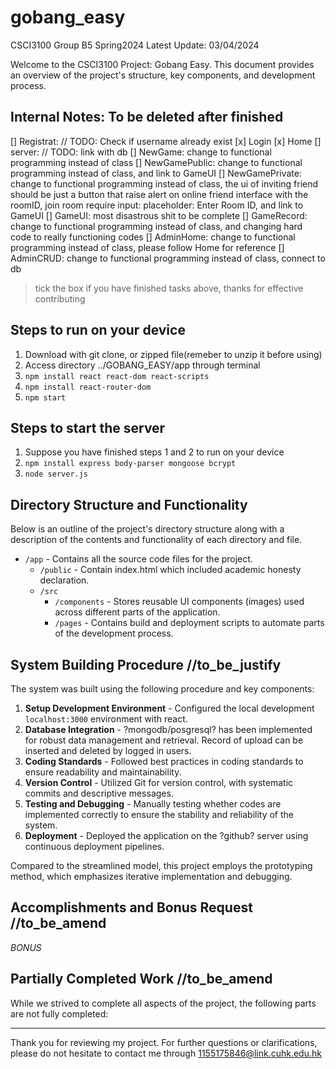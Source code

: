 # gobang_easy
CSCI3100 Group B5 Spring2024
Latest Update: 03/04/2024

Welcome to the CSCI3100 Project: Gobang Easy. This document provides an overview of the project's structure, key components, and development process. 


## Internal Notes: To be deleted after finished

[] Registrat: // TODO: Check if username already exist
[x] Login
[x] Home
[] server: // TODO: link with db
[] NewGame: change to functional programming instead of class 
[] NewGamePublic: change to functional programming instead of class, and link to GameUI
[] NewGamePrivate: change to functional programming instead of class, the ui of inviting friend should be just a button that raise alert on online friend interface with the roomID, join room require input: placeholder: Enter Room ID, and link to GameUI
[] GameUI: most disastrous shit to be complete
[] GameRecord: change to functional programming instead of class, and changing hard code to really functioning codes
[] AdminHome: change to functional programming instead of class, please follow Home for reference
[] AdminCRUD: change to functional programming instead of class, connect to db 

>tick the box if you have finished tasks above, thanks for effective contributing


## Steps to run on your device

1. Download with git clone, or zipped file(remeber to unzip it before using)
2. Access directory ../GOBANG_EASY/app through terminal
3. `npm install react react-dom react-scripts `
4. `npm install react-router-dom`
5. `npm start`

## Steps to start the server

1. Suppose you have finished steps 1 and 2 to run on your device
2. `npm install express body-parser mongoose bcrypt`
3. `node server.js`

## Directory Structure and Functionality 
Below is an outline of the project's directory structure along with a description of the contents and functionality of each directory and file.

- `/app` - Contains all the source code files for the project.
  - `/public` - Contain index.html which included academic honesty declaration.
  - `/src` 
    - `/components` - Stores reusable UI components (images) used across different parts of the application.
    - `/pages` - Contains build and deployment scripts to automate parts of the development process.

## System Building Procedure //to_be_justify

The system was built using the following procedure and key components:

1. **Setup Development Environment** - Configured the local development `localhost:3000` environment with react.
2. **Database Integration** - ?mongodb/posgresql? has been implemented for robust data management and retrieval. Record of upload can be inserted and deleted by logged in users.
3. **Coding Standards** - Followed best practices in coding standards to ensure readability and maintainability.
4. **Version Control** - Utilized Git for version control, with systematic commits and descriptive messages.
5. **Testing and Debugging** - Manually testing whether codes are implemented correctly to ensure the stability and reliability of the system.
6. **Deployment** - Deployed the application on the ?github? server using continuous deployment pipelines.

Compared to the streamlined model, this project employs the prototyping method, which emphasizes iterative implementation and debugging.

## Accomplishments and Bonus Request //to_be_amend


*BONUS*


## Partially Completed Work //to_be_amend

While we strived to complete all aspects of the project, the following parts are not fully completed:



---

Thank you for reviewing my project. For further questions or clarifications, please do not hesitate to contact me through 1155175846@link.cuhk.edu.hk